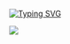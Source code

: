 

<!--
**Luzvelia/Luzvelia** is a ✨ _special_ ✨ repository because its `README.md` (this file) appears on your GitHub profile.

Here are some ideas to get you started:

- 🔭 I’m currently working on ...
- 🌱 I’m currently learning ...
- 👯 I’m looking to collaborate on ...
- 🤔 I’m looking for help with ...
- 💬 Ask me about ...
- 📫 How to reach me: ...
- 😄 Pronouns: ...
- ⚡ Fun fact: ...
-->


<a href="https://git.io/typing-svg"><img src="https://readme-typing-svg.demolab.com?font=Montserrat&weight=800&size=30&pause=1000&color=DA1C76&center=true&vCenter=true&width=500&height=100&lines=Hi%2C+I+am+Luzvelia+N%C3%BA%C3%B1ez+%F0%9F%91%8B%F0%9F%8F%BB;Hi%2C+I+am+Front+End+Developer+%F0%9F%92%BB;Hi%2C+I+am+Web+Designer+%F0%9F%8E%A8" alt="Typing SVG" /></a>


<p aling="center">
  <img src="https://media4.giphy.com/media/LMcB8XospGZO8UQq87/giphy.gif?cid=ecf05e47otj75zlispyfe4c7ia4o8yepb2y3ps9isnu4yhf2&rid=giphy.gif&ct=g"/>
</p>

